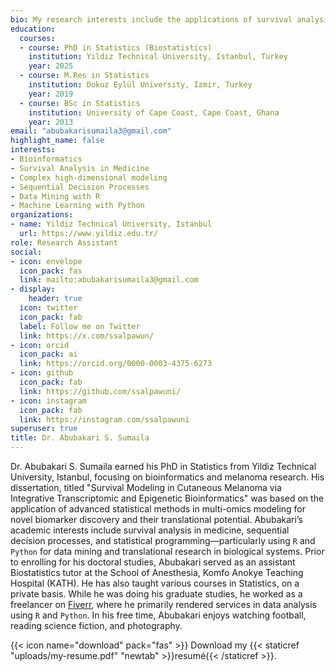 ```yaml
---
bio: My research interests include the applications of survival analysis in Medicine, sequential decision processes, dynamics of visualizations in R and Python.
education:
  courses:
  - course: PhD in Statistics (Biostatistics)
    institution: Yildiz Technical University, Istanbul, Turkey
    year: 2025
  - course: M.Res in Statistics
    institution: Dokuz Eylül University, Izmir, Turkey
    year: 2019
  - course: BSc in Statistics
    institution: University of Cape Coast, Cape Coast, Ghana
    year: 2013
email: "abubakarisumaila3@gmail.com" 
highlight_name: false
interests:
- Bioinformatics
- Survival Analysis in Medicine
- Complex high-dimensional modeling
- Sequential Decision Processes
- Data Mining with R
- Machine Learning with Python
organizations:
- name: Yildiz Technical University, Istanbul
  url: https://www.yildiz.edu.tr/
role: Research Assistant
social:
- icon: envelope
  icon_pack: fas
  link: mailto:abubakarisumaila3@gmail.com
- display:
    header: true
  icon: twitter
  icon_pack: fab
  label: Follow me on Twitter
  link: https://x.com/ssalpawun/
- icon: orcid
  icon_pack: ai
  link: https://orcid.org/0000-0003-4375-6273
- icon: github
  icon_pack: fab
  link: https://github.com/ssalpawuni/
- icon: instagram
  icon_pack: fab
  link: https://instagram.com/ssalpawuni
superuser: true
title: Dr. Abubakari S. Sumaila
---
```


Dr. Abubakari S. Sumaila earned his PhD in Statistics from Yildiz Technical 
University, Istanbul, focusing on bioinformatics and melanoma research. His 
dissertation, titled "Survival Modeling in Cutaneous Melanoma via Integrative 
Transcriptomic and Epigenetic Bioinformatics" was based on the application of 
advanced statistical methods in multi-omics modeling for novel biomarker 
discovery and their translational potential. Abubakari’s academic interests 
include survival analysis in medicine, sequential 
decision processes, and statistical programming—particularly using `R` and 
`Python` for data mining and translational research in biological systems. 
Prior to enrolling for his doctoral studies, Abubakari served as an assistant 
Biostatistics tutor at the School of Anesthesia, Komfo Anokye Teaching Hospital 
(KATH). He has also taught various courses in Statistics, on a private basis. 
While he was doing his graduate studies, he worked as a freelancer on 
[Fiverr](https://www.fiverr.com/ssalpawuni?up_rollout=true), 
where he primarily rendered services in data analysis using `R` and `Python`. 
In his free time, Abubakari enjoys watching football, reading science fiction, 
and photography.

{{< icon name="download" pack="fas" >}} Download my {{< staticref "uploads/my-resume.pdf" "newtab" >}}resumé{{< /staticref >}}.
